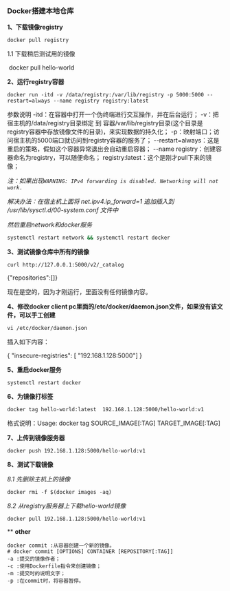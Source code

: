 ### Docker搭建本地仓库

**1、下载镜像registry**

```
docker pull registry
```

1.1 下载稍后测试用的镜像

​		docker pull hello-world

**2、运行registry容器**

```
docker run -itd -v /data/registry:/var/lib/registry -p 5000:5000 --restart=always --name registry registry:latest 
```

参数说明
-itd：在容器中打开一个伪终端进行交互操作，并在后台运行；
-v：把宿主机的/data/registry目录绑定 到 容器/var/lib/registry目录(这个目录是registry容器中存放镜像文件的目录)，来实现数据的持久化；
-p：映射端口；访问宿主机的5000端口就访问到registry容器的服务了；
--restart=always：这是重启的策略，假如这个容器异常退出会自动重启容器；
--name registry：创建容器命名为registry，可以随便命名；
registry:latest：这个是刚才pull下来的镜像；

*注：如果出现`WARNING: IPv4 forwarding is disabled. Networking will not work.`* 

*解决办法：在宿主机上面将 net.ipv4.ip_forward=1 追加插入到 /usr/lib/sysctl.d/00-system.conf 文件中*

*然后重启network和docker服务*

```bash
systemctl restart network && systemctl restart docker
```

**3、测试镜像仓库中所有的镜像**

```
curl http://127.0.0.1:5000/v2/_catalog
```

{"repositories":[]}

现在是空的，因为才刚运行，里面没有任何镜像内容。

**4、修改docker client pc里面的/etc/docker/daemon.json文件，如果没有该文件，可以手工创建**

```
vi /etc/docker/daemon.json
```

插入如下内容：

{
  "insecure-registries": [ "192.168.1.128:5000"]
}

**5、重启docker服务**

```
systemctl restart docker
```

**6、为镜像打标签**

```
docker tag hello-world:latest  192.168.1.128:5000/hello-world:v1
```

格式说明：Usage: docker tag SOURCE_IMAGE[:TAG] TARGET_IMAGE[:TAG]

**7、上传到镜像服务器**

```
docker push 192.168.1.128:5000/hello-world:v1
```

**8、测试下载镜像**

*8.1 先删除主机上的镜像*

```
docker rmi -f $(docker images -aq)
```

*8.2 从registry服务器上下载hello-world镜像*

```
docker pull 192.168.1.128:5000/hello-world:v1
```



\** **other**

```
docker commit :从容器创建一个新的镜像。
# docker commit [OPTIONS] CONTAINER [REPOSITORY[:TAG]]
-a :提交的镜像作者；
-c :使用Dockerfile指令来创建镜像；
-m :提交时的说明文字；
-p :在commit时，将容器暂停。
```

